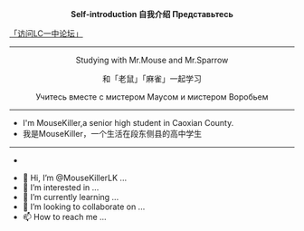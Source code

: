 **<p align="center">Self-introduction  自我介绍  Представьтесь</p>**
[「访问LC一中论坛」](https://github.com/MouseKillerLK/LCYZSBBS)
***

<!---
MouseKillerLK/MouseKillerLK is a ✨ special ✨ repository because its `README.md` (this file) appears on your GitHub profile.
You can click the Preview link to take a look at your changes.
--->
<p align="center">Studying with Mr.Mouse and Mr.Sparrow</p>
<p align="center">和「老鼠」「麻雀」一起学习</p>
<p align="center">Учитесь вместе с мистером Маусом и мистером Воробьем</p>

***
- I'm MouseKiller,a senior high student in Caoxian County.
- 我是MouseKiller，一个生活在段东侧县的高中学生
***
- <span class="heimu" title="你知道的太多了">
<!---### Primary --->
- 👋 Hi, I’m @MouseKillerLK ...
- 👀 I’m interested in ...
- 🌱 I’m currently learning ...
- 💞️ I’m looking to collaborate on ...
- 📫 How to reach me ...
